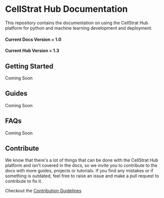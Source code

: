 # CellStrat Hub Documentation

This repository contains the documentation on using the CellStrat Hub platform for python and machine learning development and deployment.

#### Current Docs Version = 1.0

#### Current Hub Version = 1.3

## Getting Started

Coming Soon

## Guides

Coming Soon

## FAQs

Coming Soon

## Contribute

We know that there's a lot of things that can be done with the CellStrat Hub platform and isn't covered in the docs, so we invite you to contribute to the docs with more guides, projects or tutorials. If you find any mistakes or if something is outdated, feel free to raise an issue and make a pull request to contribute to fix it.

Checkout the [Contribution Guidelines](/CONTRIBUTING.md)
